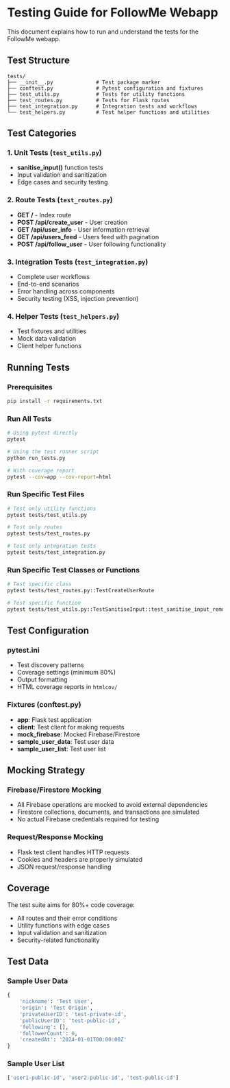 # Testing Guide for FollowMe Webapp

This document explains how to run and understand the tests for the FollowMe webapp.

## Test Structure

```
tests/
├── __init__.py              # Test package marker
├── conftest.py              # Pytest configuration and fixtures
├── test_utils.py            # Tests for utility functions
├── test_routes.py           # Tests for Flask routes
├── test_integration.py      # Integration tests and workflows
└── test_helpers.py          # Test helper functions and utilities
```

## Test Categories

### 1. Unit Tests (`test_utils.py`)
- **sanitise_input()** function tests
- Input validation and sanitization
- Edge cases and security testing

### 2. Route Tests (`test_routes.py`)
- **GET /** - Index route
- **POST /api/create_user** - User creation
- **GET /api/user_info** - User information retrieval
- **GET /api/users_feed** - Users feed with pagination
- **POST /api/follow_user** - User following functionality

### 3. Integration Tests (`test_integration.py`)
- Complete user workflows
- End-to-end scenarios
- Error handling across components
- Security testing (XSS, injection prevention)

### 4. Helper Tests (`test_helpers.py`)
- Test fixtures and utilities
- Mock data validation
- Client helper functions

## Running Tests

### Prerequisites
```bash
pip install -r requirements.txt
```

### Run All Tests
```bash
# Using pytest directly
pytest

# Using the test runner script
python run_tests.py

# With coverage report
pytest --cov=app --cov-report=html
```

### Run Specific Test Files
```bash
# Test only utility functions
pytest tests/test_utils.py

# Test only routes
pytest tests/test_routes.py

# Test only integration tests
pytest tests/test_integration.py
```

### Run Specific Test Classes or Functions
```bash
# Test specific class
pytest tests/test_routes.py::TestCreateUserRoute

# Test specific function
pytest tests/test_utils.py::TestSanitiseInput::test_sanitise_input_removes_html_tags
```

## Test Configuration

### pytest.ini
- Test discovery patterns
- Coverage settings (minimum 80%)
- Output formatting
- HTML coverage reports in `htmlcov/`

### Fixtures (conftest.py)
- **app**: Flask test application
- **client**: Test client for making requests
- **mock_firebase**: Mocked Firebase/Firestore
- **sample_user_data**: Test user data
- **sample_user_list**: Test user list

## Mocking Strategy

### Firebase/Firestore Mocking
- All Firebase operations are mocked to avoid external dependencies
- Firestore collections, documents, and transactions are simulated
- No actual Firebase credentials required for testing

### Request/Response Mocking
- Flask test client handles HTTP requests
- Cookies and headers are properly simulated
- JSON request/response handling

## Coverage

The test suite aims for 80%+ code coverage:
- All routes and their error conditions
- Utility functions with edge cases
- Input validation and sanitization
- Security-related functionality

## Test Data

### Sample User Data
```python
{
    'nickname': 'Test User',
    'origin': 'Test Origin',
    'privateUserID': 'test-private-id',
    'publicUserID': 'test-public-id',
    'following': [],
    'followerCount': 0,
    'createdAt': '2024-01-01T00:00:00Z'
}
```

### Sample User List
```python
['user1-public-id', 'user2-public-id', 'test-public-id']
```
